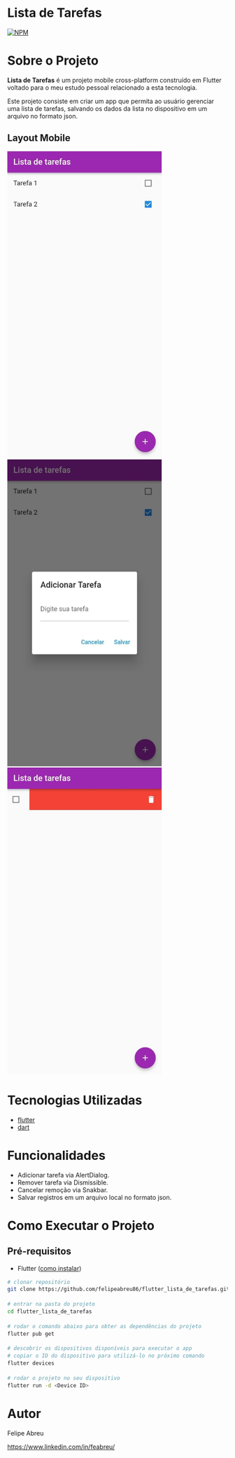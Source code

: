 # Lista de Tarefas
[![NPM](https://img.shields.io/npm/l/react)](https://github.com/felipeabreu86/flutter_lista_de_tarefas/blob/main/LICENSE) 

# Sobre o Projeto

**Lista de Tarefas** é um projeto mobile cross-platform construído em Flutter voltado para o meu estudo pessoal relacionado a esta tecnologia.

Este projeto consiste em criar um app que permita ao usuário gerenciar uma lista de tarefas, salvando os dados da lista no dispositivo em um arquivo no formato json.

## Layout Mobile
<img src="https://github.com/felipeabreu86/flutter_lista_de_tarefas/blob/main/assets/screens/mobile1.jpeg" height="700" alt="Mobile 1">
<img src="https://github.com/felipeabreu86/flutter_lista_de_tarefas/blob/main/assets/screens/mobile2.jpeg" height="700" alt="Mobile 2">
<img src="https://github.com/felipeabreu86/flutter_lista_de_tarefas/blob/main/assets/screens/mobile3.jpeg" height="700" alt="Mobile 3">

# Tecnologias Utilizadas
- [flutter](https://flutter.dev/ "flutter")
- [dart](https://dart.dev/ "dart")

# Funcionalidades
- Adicionar tarefa via AlertDialog.
- Remover tarefa via Dismissible.
- Cancelar remoção via Snakbar.
- Salvar registros em um arquivo local no formato json.

# Como Executar o Projeto

## Pré-requisitos
- Flutter ([como instalar](https://flutter.dev/docs/get-started/install "Como instalar o Flutter"))

```bash
# clonar repositório
git clone https://github.com/felipeabreu86/flutter_lista_de_tarefas.git

# entrar na pasta do projeto
cd flutter_lista_de_tarefas

# rodar o comando abaixo para obter as dependências do projeto
flutter pub get

# descobrir os dispositivos disponíveis para executar o app
# copiar o ID do dispositivo para utilizá-lo no próximo comando 
flutter devices

# rodar o projeto no seu dispositivo
flutter run -d <Device ID>
```

# Autor

Felipe Abreu

https://www.linkedin.com/in/feabreu/
